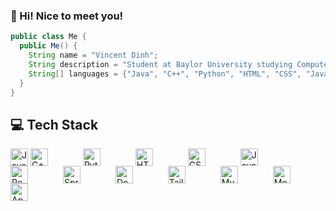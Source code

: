 ### 👋 Hi! Nice to meet you!

```java
public class Me {
  public Me() {
    String name = "Vincent Dinh";
    String description = "Student at Baylor University studying Computer Science";
    String[] languages = {"Java", "C++", "Python", "HTML", "CSS", "JavaScript", "React"};
  }
}
```

## 💻 Tech Stack

<div>
    <a href="https://www.java.com/"><img src="https://img.shields.io/badge/Java-orange?style=for-the-badge&logo=java" alt="Java" height="28" width="auto" style="display: inline-block; vertical-align: middle;"></a>
    <a href="https://isocpp.org/"><img src="https://img.shields.io/badge/C++-purple?style=for-the-badge&logo=c%2B%2B" alt="C++" height="28" width="auto" style="display: inline-block; vertical-align: middle; min-width: 80px;"></a>
    <a href="https://www.python.org/"><img src="https://img.shields.io/badge/Python-yellow?style=for-the-badge&logo=python" alt="Python" height="28" width="auto" style="display: inline-block; vertical-align: middle; min-width: 80px;"></a>
    <a href="https://developer.mozilla.org/en-US/docs/Web/HTML"><img src="https://img.shields.io/badge/HTML-orange?style=for-the-badge&logo=html5" alt="HTML" height="28" width="auto" style="display: inline-block; vertical-align: middle; min-width: 80px;"></a>
    <a href="https://developer.mozilla.org/en-US/docs/Web/CSS"><img src="https://img.shields.io/badge/CSS-blueviolet?style=for-the-badge&logo=css3" alt="CSS" height="28" width="auto" style="display: inline-block; vertical-align: middle; min-width: 80px;"></a>
    <a href="https://developer.mozilla.org/en-US/docs/Web/JavaScript"><img src="https://img.shields.io/badge/JavaScript-yellow?style=for-the-badge&logo=javascript" alt="JavaScript" height="28" width="auto" style="display: inline-block; vertical-align: middle; min-width: 80px;"></a>
    <a href="https://reactjs.org/"><img src="https://img.shields.io/badge/React-blue?style=for-the-badge&logo=react" alt="React" height="28" width="auto" style="display: inline-block; vertical-align: middle; min-width: 80px;"></a>
    <a href="https://spring.io/"><img src="https://img.shields.io/badge/Spring-white?style=for-the-badge&logo=spring" alt="Spring" height="28" width="auto" style="display: inline-block; vertical-align: middle; min-width: 80px;"></a>
    <a href="https://www.docker.com/"><img src="https://img.shields.io/badge/Docker-white?style=for-the-badge&logo=docker" alt="Docker" height="28" width="auto" style="display: inline-block; vertical-align: middle; min-width: 80px;"></a>
    <a href="https://tailwindcss.com/"><img src="https://img.shields.io/badge/Tailwind_CSS-38B2AC?style=for-the-badge&logo=tailwind-css" alt="Tailwind CSS" height="28" width="auto" style="display: inline-block; vertical-align: middle; min-width: 80px;"></a>
    <a href="https://www.mysql.com/"><img src="https://img.shields.io/badge/MySQL-black?style=for-the-badge&logo=mysql" alt="MySQL" height="28" width="auto" style="display: inline-block; vertical-align: middle; min-width: 80px;"></a>
    <a href="https://www.mongodb.com/"><img src="https://img.shields.io/badge/MongoDB-4EA94B?style=for-the-badge&logo=mongodb" alt="MongoDB" height="28" width="auto" style="display: inline-block; vertical-align: middle; min-width: 80px;"></a>
    <a href="https://maven.apache.org/"><img src="https://img.shields.io/badge/Apache_Maven-C71A36?style=for-the-badge&logo=apache-maven" alt="Apache Maven" height="28" width="auto" style="display: inline-block; vertical-align: middle; min-width: 80px;"></a>
    <a href="https://www.latex-project.org/"><img src="https://img.shields.io/badge/LaTeX-008080?style=for-the-badge&logo=latex" alt






